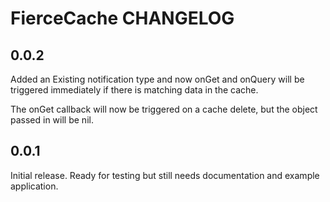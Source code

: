 # FierceCache CHANGELOG

## 0.0.2

Added an Existing notification type and now onGet and onQuery will be triggered immediately if
there is matching data in the cache.

The onGet callback will now be triggered on a cache delete, but the object passed in will be nil.

## 0.0.1

Initial release. Ready for testing but still needs documentation and example application.
